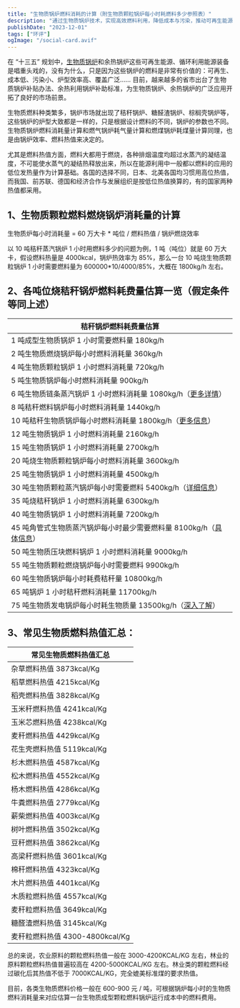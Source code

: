 ```yaml
---
title: "生物质锅炉燃料消耗的计算（附生物质颗粒锅炉每小时耗燃料多少参照表）"
description: "通过生物质锅炉技术，实现高效燃料利用，降低成本与污染，推动可再生能源的广泛应用与市场发展。"
publishDate: "2023-12-01"
tags: ["环评"]
ogImage: "/social-card.avif"
---
```


<!-- more --> 



在 “十三五” 规划中，[生物质锅炉](https://www.zzboiler.com/shengwuzhiguolu/)和余热锅炉这些可再生能源、循环利用能源装备是唱重头戏的，没有为什么，只是因为这些锅炉的燃料是非常有价值的：可再生、成本低、污染小、炉型效率高、覆盖广泛…… 目前，越来越多的省市出台了生物质锅炉补贴办法、余热利用锅炉补助标准，为生物质锅炉、余热锅炉的广泛应用开拓了良好的市场前景。

生物质燃料种类繁多，锅炉市场就出现了秸秆锅炉、糖醛渣锅炉、棕榈壳锅炉等，这些锅炉的炉型大致都是一样的，只是根据设计燃料的不同，锅炉的参数也不同。生物质锅炉燃料消耗量计算和燃气锅炉耗气量计算和燃煤锅炉耗煤量计算同理，也是由锅炉效率、燃料热值来决定的。

尤其是燃料热值方面，燃料大都用于燃烧，各种排烟温度均超过水蒸汽的凝结温度，不可能使水蒸气的凝结热释放出来，所以在能源利用中一般都以燃料的应用的低位发热量作为计算基础。各国的选择不同，日本、北美各国均习惯用高位热值，而我国、前苏联、德国和经济合作与发展组织是按低位热值换算的，有的国家两种热值都采用。

## 1、生物质颗粒燃料燃烧锅炉消耗量的计算

生物质炉每小时消耗量 = 60 万大卡 * 吨位 / 燃料热值 / 锅炉燃烧效率

以 10 吨秸秆蒸汽锅炉 1 小时用燃料多少的问题为例，1 吨（吨位）就是 60 万大卡，假设燃料热量是 4000kcal，锅炉热效率为 85%，那么一台 10 吨烧生物质颗粒锅炉 1 小时需要燃料量为 600000*10/4000/85%，大概在 1800kg/h 左右。

## 2、各吨位烧秸秆锅炉燃料耗费量估算一览（假定条件等同上述）

|   秸秆锅炉燃料耗费量估算   |
| ---- |
| 1 吨成型生物质锅炉 1 小时需要燃料量 180kg/h |
| 2 吨生物质燃烧锅炉每小时燃料消耗量 360kg/h |
| 4 吨生物质颗粒锅炉 1 小时燃料消耗量 720kg/h |
| 5 吨生物质锅炉每小时燃料消耗量 900kg/h |
| 6 吨生物质链条蒸汽锅炉 1 小时燃料消耗量 1080kg/h（[更多详情](https://www.zzboiler.com/prswzgl/137.html)） |
| 8 吨秸秆燃料锅炉每小时燃料消耗量 1440kg/h |
| 10 吨秸秆生物质锅炉每小时燃料消耗量 1800kg/h（[更多信息](https://www.zzboiler.com/prswzgl/92.html)） |
| 12 吨生物质锅炉 1 小时燃料消耗量 2160kg/h |
| 15 吨生物质锅炉 1 小时燃料消耗量 2700kg/h |
| 20 吨烧生物质颗粒锅炉每小时燃料消耗量 3600kg/h |
| 25 吨生物质锅炉 1 小时燃料消耗量 4500kg/h |
| 30 吨生物质颗粒蒸汽锅炉每小时需要燃料 5400kg/h（[详细信息](https://www.zzboiler.com/prswzgl/154.html)） |
| 35 吨烧秸秆锅炉 1 小时燃料消耗量 6300kg/h |
| 40 吨生物质锅炉 1 小时燃料消耗量 7200kg/h |
| 45 吨角管式生物质蒸汽锅炉每小时最少需要燃料量 8100kg/h（[具体信息](https://www.zzboiler.com/prswzgl/131.html)） |
| 50 吨生物质压块燃料锅炉 1 小时燃料消耗量 9000kg/h |
| 55 吨生物质颗粒燃烧锅炉每小时需要燃料 9900kg/h |
| 60 吨生物质锅炉每小时耗费秸秆量 10800kg/h |
| 65 吨锅炉 1 小时秸秆燃料消耗量 11700kg/h |
| 75 吨生物质发电锅炉每小时耗生物质量 13500kg/h（[深入了解](https://www.zzboiler.com/prswzgl/195.html)） |


## 3、常见生物质燃料热值汇总：

|   常见生物质燃料热值汇总   |
| ---- |
| 杂草燃料热值 3873kcal/Kg |
| 稻草燃料热值 4215kcal/Kg |
| 稻壳燃料热值 3828kcal/Kg |
| 玉米秆燃料热值 4241kcal/Kg |
| 玉米芯燃料热值 4238kcal/Kg |
| 麦秆燃料热值 4429kcal/Kg |
| 花生壳燃料热值 5119kcal/Kg |
| 杉木燃料热值 4587kcal/Kg |
| 松木燃料热值 4552kcal/Kg |
| 杨木燃料热值 4286kcal/Kg |
| 牛粪燃料热值 2779kcal/Kg |
| 薪柴燃料热值 4003kcal/Kg |
| 树叶燃料热值 3502kcal/Kg |
| 豆秆燃料热值 3862kcal/Kg |
| 高梁秆燃料热值 3601kcal/Kg |
| 棉秆燃料热值 4323kcal/Kg |
| 木片燃料热值 4401kcal/Kg |
| 木质粒燃料热值 4557kcal/Kg |
| 麦秆粒燃料热值 3649kcal/Kg |
| 糖醛渣燃料热值 3145kcal/Kg |
| 麦秆粒燃料热值 4300-4800kcal/Kg |

总的来说，农业原料的颗粒燃料热值一般在 3000-4200KCAL/KG 左右，林业的原料颗粒燃料热值普遍较高在 4200-5000KCAL/KG 左右。林业类的颗粒燃料经过碳化后其热值不低于 7000KCAL/KG，完全媲美标准煤的要求热值。

目前，各类生物质燃料价格一般在 600-900 元 / 吨，可根据锅炉每小时的生物质燃料消耗量来对应估算一台生物质成型颗粒燃料锅炉运行成本中的燃料费用。